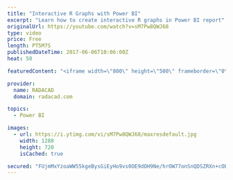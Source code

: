 ```yaml
---
title: "Interactive R Graphs with Power BI"
excerpt: "Learn how to create interactive R graphs in Power BI report"
originalUrl: https://youtube.com/watch?v=sM7Pw8QWJ68
type: video
price: Free
length: PT5M7S
publishedDateTime: 2017-06-06T10:06:00Z
heat: 50

featuredContent: "<iframe width=\"800\" height=\"500\" frameborder=\"0\" src=\"https://www.youtube.com/embed/sM7Pw8QWJ68\" allow=\"accelerometer; autoplay; encrypted-media; gyroscope; picture-in-picture\" allowfullscreen></iframe>"

provider:
  name: RADACAD
  domain: radacad.com

topics:
  - Power BI

images:
  - url: https://i.ytimg.com/vi/sM7Pw8QWJ68/maxresdefault.jpg
    width: 1280
    height: 720
    isCached: true

secured: "FUjmMxYzoaWW55kgeBysGiEyHo9vs0OE9dOH9Ne/hrOW77onSnQDSZRXn+cOBlX1mZp5B9zpY7QxXh5hFInQpLNEY3pN+UgTQXk0rjzLWoxnaUybFq21VXISlMFVoWDHS3h4GroATB24jwTXTb1+wHs07vKjDRH1po7oMUFN2HH+kNSUKcIYx5Ukj0BEevbXlXAPA+iNdWCj384UuBJe4INLrB7SlJE1Cq5bSJxMKBkiNdJHeVe+8me8T4kpkRhLGcmvhLOfWGFg7ACyTBpiE5+JL1M/qI4R2QXEm/ac7bxeVQUxD0MULkjrq5eMpO+J7PHhwfdrqYTlx2ZBACm+ZLHLWrBVhYvbPNPR0rO9m6f1k7RPXseceu/H7/m5z4kcjwPnsu9u06v9/q7hIxI9JTpkpPC6DvVoJMuQdh4qYXQ=;zmSM90LkREuzoKSFe04Gbg=="
---
```


